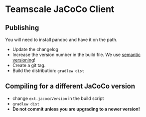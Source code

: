 # Teamscale JaCoCo Client

## Publishing

You will need to install pandoc and have it on the path.

- Update the changelog
- Increase the version number in the build file. We use [semantic versioning](http://semver.org)!
- Create a git tag.
- Build the distribution: `gradlew dist`

## Compiling for a different JaCoCo version

- change `ext.jacocoVersion` in the build script
- `gradlew dist`
- **Do not commit unless you are upgrading to a newer version!**

